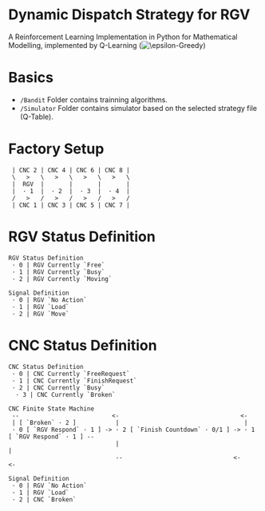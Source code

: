 # Dynamic Dispatch Strategy for RGV
A Reinforcement Learning Implementation in Python for Mathematical Modelling, implemented by Q-Learning (<img src="https://latex.codecogs.com/gif.latex?\inline&space;\epsilon-Greedy" title="\epsilon-Greedy" />)

# Basics
* `/Bandit` Folder contains trainning algorithms.
* `/Simulator` Folder contains simulator based on the selected strategy file (Q-Table).

# Factory Setup
```
 | CNC 2 | CNC 4 | CNC 6 | CNC 8 |
 \   >   \   >   \   >   \   >   \
 |  RGV  |       |       |       |
 |  · 1  |  · 2  |  · 3  |  · 4  |
 /   >   /   >   /   >   /   >   /
 | CNC 1 | CNC 3 | CNC 5 | CNC 7 |
```
# RGV Status Definition
```
RGV Status Definition
 · 0 | RGV Currently `Free`
 · 1 | RGV Currently `Busy`
 · 2 | RGV Currently `Moving`
 
Signal Definition
 · 0 | RGV `No Action`
 · 1 | RGV `Load`
 · 2 | RGV `Move`
```

# CNC Status Definition
```
CNC Status Definition
 · 0 | CNC Currently `FreeRequest`
 · 1 | CNC Currently `FinishRequest`
 · 2 | CNC Currently `Busy`
  · 3 | CNC Currently `Broken`
  
CNC Finite State Machine
 --                          <-                                  <-
 | [ `Broken` · 2 ]           |                                   |
 · 0 [ `RGV Respond` · 1 ] -> · 2 [ `Finish Countdown` · 0/1 ] -> · 1 [ `RGV Respond` · 1 ] --
                              |                                                              |
                              --                               <-                           <-
                              
Signal Definition
 · 0 | RGV `No Action`
 · 1 | RGV `Load`
 · 2 | CNC `Broken`
```
